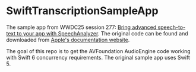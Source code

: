 # SwiftTranscriptionSampleApp
The sample app from WWDC25 session 277: [Bring advanced speech-to-text to your app with SpeechAnalyzer](https://developer.apple.com/videos/play/wwdc2025/277/). The original code can be found and downloaded from [Apple's documentation website](https://developer.apple.com/documentation/speech/bringing-advanced-speech-to-text-capabilities-to-your-app).

The goal of this repo is to get the AVFoundation AudioEngine code working with Swift 6 concurrency requirements. The original sample app uses Swift 5.
